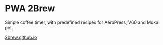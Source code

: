 # PWA 2Brew
Simple coffee timer, with predefined recipes for AeroPress, V60 and Moka pot.

[2brew.github.io](https://2brew.github.io)
